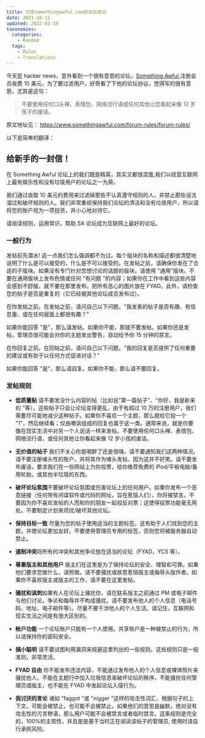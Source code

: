 ```yaml
---
title: 分享somethingawful.com的论坛协议
date: 2021-10-12
updated: 2022-03-10
taxonomies:
  categories:
    - Random
  tags:
    - Rules
    - Translations
---
```


今天逛 hacker news，意外看到一个很有意思的论坛，[Something Awful](https://www.somethingawful.com/),注册会员收费 10 美元，为了要过滤用户。好奇看了下他的论坛协议，觉得写的很有意思。尤其是这句：

> 不要使用任何口头禅、表情包、网络流行语或任何其他让您看起来像 12 岁孩子的废话。

原文地址见： <https://www.somethingawful.com/forum-rules/forum-rules/>

<!-- more -->

以下是简单的翻译：

## 给新手的一封信！

在 Something Awful 论坛上的我们既是精英，其实又都很混蛋,我们以经营互联网上最有娱乐性和没有垃圾用户的论坛之一为荣。

我们通过收取 10 美元的费用来过滤掉那些不认真遵守规则的人，并禁止那些设法溜过和破坏规则的人。我们非常重视保持我们论坛的清洁和没有垃圾用户，所以请将您的账户视为一项投资，并小心地对待它。

请阅读规则，运用常识，帮助 SA 论坛成为互联网上最好的论坛。

### 一般行为

发帖前先潜水! 这一点我们怎么强调都不为过。每个版块的名称和描述都很清楚地说明了什么是可以接受的，什么是不可以接受的。在发帖之前，请确保你发在了合适的子版块。如果没有专门针对您想讨论的话题的版块，请使用 "通用"版块。不要在通用版块上发布色情或任何 "有问题 "的内容；如果你在工作中看到这些内容会感到不舒服，就不要在那里发布。把所有恶心的图片放在 FYAD。此外，请检查您的帖子是否是重复的（它已经被其他论坛成员发布过）。

在你发帖之前。在发帖之前，请问自己以下问题。"我发表的帖子是否有趣、有信息量、或在任何层面上都很有趣？"

如果你能回答 "是"，那么请发帖。如果你不能，那就不要发帖。如果你还是发帖，管理员很可能会对你的主题发出警告，自动给予你 15 分钟的禁言。

在你回复之前。在回帖之前，请问自己以下问题。"我的回复是否提供了任何重要的建议或有助于以任何方式促进对话？"

如果你能回答 "是"，那么请回复。如果你不能，那么请不要回复。

### 发帖规则

- **低质量贴** 请不要发没什么内容的帖（比如说"第一篇帖子"、"你好，我是新来的 "等）。这些帖子只会让论坛变得更乱，由于有超过 10 万的注册用户，我们需要尽可能地减少这种帖子。如果你不喜欢一个主题，那么就给它投一个 "1"，然后继续看；仅由嘲讽组成的回复也属于这一类。通常来说，就是你要像在现实生活中对另一个人说话一样来发帖。不要使用任何口头禅、表情包、网络流行语，或任何其他让你看起来像 12 岁小孩的废话。

- **无价值的帖子** 我们不关心你是喝醉了还是很嗨，请不要通知我们这两种情况。请不要注册噱头性的账户，并将其作为噱头发帖，因为这并不好笑。请不要发布废话，要求我们在一些网站上为你投票，给你推荐免费的 iPod/平板电脑/备用轮胎，或其他半垃圾的东西。

- **破坏论坛氛围**不要破坏论坛氛围或伤害论坛上的任何用户。如果你发布一个恶意链接（任何带有间谍软件或代码的网址，旨在惹恼人们），你将被禁言。不要因为你不喜欢发帖的人而和你的朋友一起投反对票；这使得投票功能毫无用处。不要制定计划来烦扰/破坏其他论坛。

- **保持目标一致** 尽量为您的帖子使用适当的主题标签。这有助于人们找到您的主题，并使论坛更加友好。不要使用管理员专用的标签，否则您将被服务器自动禁止。

- **遏制冲突**将所有的冲突和其他争论放在适当的论坛（FYAD，YCS 等）。

- **尊重版主和其他用户** 版主们在这里是为了保持论坛的安全、理智和可靠。如果他们要求您做什么，请照做。请不要骚扰或故意惹恼版主或侮辱头版作者。如果你不喜欢版主或版主的工作，请不要在这里发帖。

- **骚扰和讽刺**如果有人在论坛上骚扰你，请在联系版主之前通过 PM 或电子邮件与他们讨论。争论和侮辱并不构成骚扰。请不要发布他人的个人信息（电话号码、地址、电子邮件等）。尽量不要干涉他人的个人生活。请记住，互联网和现实生活之间是有很大区别的。

- **帐户功能** 一个论坛账户只能有一个人使用。共享账户是一种被禁止的行为，所以请保持你的密码安全。

- **搞小聪明** 请不要试图利用漏洞来规避这里列出的一些规则。这些规则只是一般准则，非常灵活。

- **FYAD 自由** 你不能发布违法内容，不能通过发布他人的个人信息或裸体照片来骚扰他人，不能在主题行中加入垃圾信息来破坏论坛的秩序，不能骚扰任何管理员或版主，也不能在 FYAD 中发起论坛入侵行为。

- **我讨厌的言论** 诸如 "faggot "或 "nigger "这样的攻击性词汇，根据句子的上下文，可能会被禁止，也可能不会被禁止。如果他们的意思是幽默，绝对没有攻击性的污言秽语，那么用户可能不会被禁言或者临时禁言。这条规则是完全的，100%的主观性，并且是是基于当时正在阅读该帖子的管理员, 使用时请自行承担风险。
